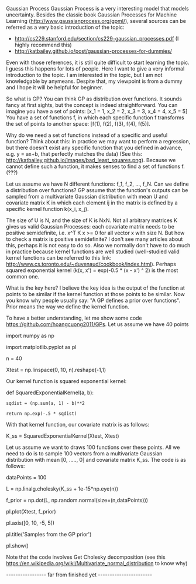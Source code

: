 Gaussian Process
Gaussian Process is a very interesting model that models uncertainty. Besides the classic book Gaussian Processes for Machine Learning (http://www.gaussianprocess.org/gpml/), several sources can be referred as a very basic introduction
of the topic:
- http://cs229.stanford.edu/section/cs229-gaussian_processes.pdf (I highly recommend this)
- http://katbailey.github.io/post/gaussian-processes-for-dummies/

Even with those references, it is still quite difficult to start learning the topic. I guess this happens for lots of
people. Here I want to give a very informal introduction to the topic. I am interested in the topic, but I am not knowledgable
by anymeans. Despite that, my viewpoint is from a dummy and I hope it will be helpful for beginner.

So what is GP? You can think GP as distribution over functions. It sounds fancy at first sights, but the concept is indeed
straightforward. You can imagine you have a set of points:
[x_1 = 1, x_2 = 2, x_3 = 3, x_4 = 4, x_5 = 5]
You have a set of functions f, in which each specific function f transforms the set of points to another space:
[f(1), f(2), f(3), f(4), f(5)].

Why do we need a set of functions instead of a specific and useful function? Think about this: in practice we may want
to perform a regression, but there doesn't exist any specific function that you defined in advance, e.g. y = ax+b, that perfectly
matches the data) (See this: http://katbailey.github.io/images/bad_least_squares.png). Because we cannot define such a function,
it makes senses to find a set of functions f. (???)


Let us assume we have N different functions: f_1, f_2, ..., f_N. Can we define a distribution over functions? GP assume that
the function's outputs can be sampled from a multivariate Gaussian distribution with mean U and covariate matrix K in which each element ij in the matrix is defined by a specific kernel function k(x_i, x_j).

The size of U is N, and the size of K is NxN. Not all arbitrary matrices K gives us valid Gaussian Processes: each covariate matrix needs
to be positive semidefinite, i.e. x^T K x >= 0 for all vector x with size N. But how to check a matrix is positive semidefinite?
I don't see many articles about this, perhaps it is not easy to do so. Also we normally don't have to do much in practice because kernel functions are well studied (well-studied valid kernel functions can be referred to this link: http://www.cs.toronto.edu/~duvenaud/cookbook/index.html).
Perhaps squared exponential kernel (k(x, x') = exp(-0.5 * (x - x') ^ 2) is the most common one.

What is the key here? I believe the key idea is the output of the function at points to be similar if the kernel function
at those points to be similar. Now you know why people usually say: "A GP defines a prior over functions". Prior means the
way we define the kernel function.

To have a better understanding, let me show some code https://github.com/hoangcuong2011/GPs. Let us assume we have 40 points

import numpy as np

import matplotlib.pyplot as pl

n = 40

Xtest = np.linspace(0, 10, n).reshape(-1,1)

Our kernel function is squared exponential kernel:

def SquaredExponentialKernel(a, b):

	sqdist = (np.sum(a, 1) - b)**2
	
	return np.exp(-.5 * sqdist)

With that kernel function, our covariate matrix is as follows:

K_ss = SquaredExponentialKernel(Xtest, Xtest)

Let us assume we want to draws 100 functions over these points. All we need to do is to sample 100 vectors from 
a multivariate Gaussian distribution with mean [0, ....., 0] and covariate matrix K_ss. The code is as follows: 

dataPoints = 100

L = np.linalg.cholesky(K_ss + 1e-15*np.eye(n))

f_prior = np.dot(L, np.random.normal(size=(n,dataPoints)))

pl.plot(Xtest, f_prior)

pl.axis([0, 10, -5, 5])

pl.title('Samples from the GP prior')

pl.show()


Note that the code involves Get Cholesky decomposition (see this https://en.wikipedia.org/wiki/Multivariate_normal_distribution to know why)






----------------- far from finished yet -----------------------

